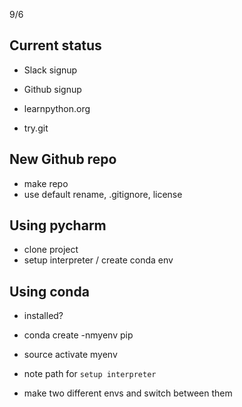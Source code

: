 9/6

Current status
------------------------
- Slack signup
- Github signup

- learnpython.org
- try.git


New Github repo
----------------------
- make repo
- use default rename, .gitignore, license

Using pycharm
----------------------
- clone project
- setup interpreter / create conda env


Using conda
------------------------
- installed?
- conda create -nmyenv pip
- source activate myenv

- note path for `setup interpreter`
- make two different envs and switch between them
